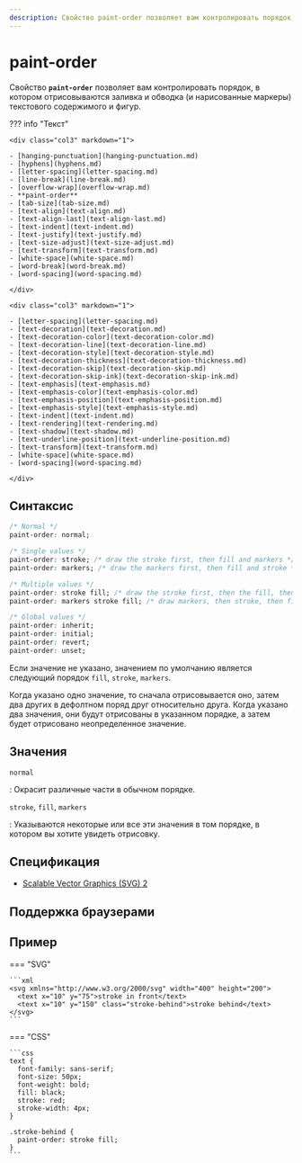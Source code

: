 ```yaml
---
description: Свойство paint-order позволяет вам контролировать порядок, в котором отрисовываются заливка и обводка (и нарисованные маркеры) текстового содержимого и фигур
---
```


# paint-order

Свойство **`paint-order`** позволяет вам контролировать порядок, в котором отрисовываются заливка и обводка (и нарисованные маркеры) текстового содержимого и фигур.

??? info "Текст"

    <div class="col3" markdown="1">

    - [hanging-punctuation](hanging-punctuation.md)
    - [hyphens](hyphens.md)
    - [letter-spacing](letter-spacing.md)
    - [line-break](line-break.md)
    - [overflow-wrap](overflow-wrap.md)
    - **paint-order**
    - [tab-size](tab-size.md)
    - [text-align](text-align.md)
    - [text-align-last](text-align-last.md)
    - [text-indent](text-indent.md)
    - [text-justify](text-justify.md)
    - [text-size-adjust](text-size-adjust.md)
    - [text-transform](text-transform.md)
    - [white-space](white-space.md)
    - [word-break](word-break.md)
    - [word-spacing](word-spacing.md)

    </div>

    <div class="col3" markdown="1">

    - [letter-spacing](letter-spacing.md)
    - [text-decoration](text-decoration.md)
    - [text-decoration-color](text-decoration-color.md)
    - [text-decoration-line](text-decoration-line.md)
    - [text-decoration-style](text-decoration-style.md)
    - [text-decoration-thickness](text-decoration-thickness.md)
    - [text-decoration-skip](text-decoration-skip.md)
    - [text-decoration-skip-ink](text-decoration-skip-ink.md)
    - [text-emphasis](text-emphasis.md)
    - [text-emphasis-color](text-emphasis-color.md)
    - [text-emphasis-position](text-emphasis-position.md)
    - [text-emphasis-style](text-emphasis-style.md)
    - [text-indent](text-indent.md)
    - [text-rendering](text-rendering.md)
    - [text-shadow](text-shadow.md)
    - [text-underline-position](text-underline-position.md)
    - [text-transform](text-transform.md)
    - [white-space](white-space.md)
    - [word-spacing](word-spacing.md)

    </div>

## Синтаксис

```css
/* Normal */
paint-order: normal;

/* Single values */
paint-order: stroke; /* draw the stroke first, then fill and markers */
paint-order: markers; /* draw the markers first, then fill and stroke */

/* Multiple values */
paint-order: stroke fill; /* draw the stroke first, then the fill, then the markers */
paint-order: markers stroke fill; /* draw markers, then stroke, then fill */

/* Global values */
paint-order: inherit;
paint-order: initial;
paint-order: revert;
paint-order: unset;
```

Если значение не указано, значением по умолчанию является следующий порядок `fill`, `stroke`, `markers`.

Когда указано одно значение, то сначала отрисовывается оно, затем два других в дефолтном поряд друг относительно друга. Когда указано два значения, они будут отрисованы в указанном порядке, а затем будет отрисовано неопределенное значение.

## Значения

`normal`

: Окрасит различные части в обычном порядке.

`stroke`, `fill`, `markers`

: Указываются некоторые или все эти значения в том порядке, в котором вы хотите увидеть отрисовку.

## Спецификация

-   [Scalable Vector Graphics (SVG) 2](https://svgwg.org/svg2-draft/painting.html#PaintOrder)

## Поддержка браузерами

<p class="ciu_embed" data-feature="mdn-css__properties__paint-order" data-periods="future_1,current,past_1,past_2" data-accessible-colours="false"></p>

## Пример

=== "SVG"

    ```xml
    <svg xmlns="http://www.w3.org/2000/svg" width="400" height="200">
      <text x="10" y="75">stroke in front</text>
      <text x="10" y="150" class="stroke-behind">stroke behind</text>
    </svg>
    ```

=== "CSS"

    ```css
    text {
      font-family: sans-serif;
      font-size: 50px;
      font-weight: bold;
      fill: black;
      stroke: red;
      stroke-width: 4px;
    }

    .stroke-behind {
      paint-order: stroke fill;
    }
    ```
